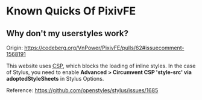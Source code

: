 # Known Quicks Of PixivFE

## Why don't my userstyles work?

Origin: https://codeberg.org/VnPower/PixivFE/pulls/62#issuecomment-1568191

This website uses <abbr title="Content Security Policy">CSP</abbr>, which blocks the loading of inline styles. In the case of Stylus, you need to enable **Advanced > Circumvent CSP 'style-­src' via adoptedSty­leSheets** in Stylus Options.

Reference: https://github.com/openstyles/stylus/issues/1685
